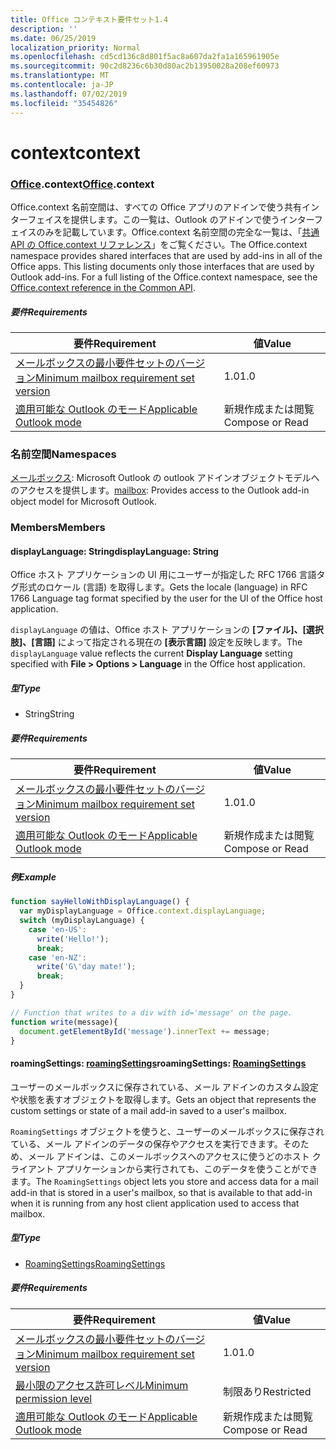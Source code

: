 ```yaml
---
title: Office コンテキスト要件セット1.4
description: ''
ms.date: 06/25/2019
localization_priority: Normal
ms.openlocfilehash: cd5cd136c8d801f5ac8a607da2fa1a165961905e
ms.sourcegitcommit: 90c2d8236c6b30d80ac2b13950028a208ef60973
ms.translationtype: MT
ms.contentlocale: ja-JP
ms.lasthandoff: 07/02/2019
ms.locfileid: "35454826"
---
```

# <a name="context"></a><span data-ttu-id="262ca-102">context</span><span class="sxs-lookup"><span data-stu-id="262ca-102">context</span></span>

### <a name="officeofficemdcontext"></a><span data-ttu-id="262ca-103">[Office](Office.md).context</span><span class="sxs-lookup"><span data-stu-id="262ca-103">[Office](Office.md).context</span></span>

<span data-ttu-id="262ca-p101">Office.context 名前空間は、すべての Office アプリのアドインで使う共有インターフェイスを提供します。この一覧は、Outlook のアドインで使うインターフェイスのみを記載しています。Office.context 名前空間の完全な一覧は、「[共通 API の Office.context リファレンス](/javascript/api/office/office.context)」をご覧ください。</span><span class="sxs-lookup"><span data-stu-id="262ca-p101">The Office.context namespace provides shared interfaces that are used by add-ins in all of the Office apps. This listing documents only those interfaces that are used by Outlook add-ins. For a full listing of the Office.context namespace, see the [Office.context reference in the Common API](/javascript/api/office/office.context).</span></span>

##### <a name="requirements"></a><span data-ttu-id="262ca-106">要件</span><span class="sxs-lookup"><span data-stu-id="262ca-106">Requirements</span></span>

|<span data-ttu-id="262ca-107">要件</span><span class="sxs-lookup"><span data-stu-id="262ca-107">Requirement</span></span>| <span data-ttu-id="262ca-108">値</span><span class="sxs-lookup"><span data-stu-id="262ca-108">Value</span></span>|
|---|---|
|[<span data-ttu-id="262ca-109">メールボックスの最小要件セットのバージョン</span><span class="sxs-lookup"><span data-stu-id="262ca-109">Minimum mailbox requirement set version</span></span>](/office/dev/add-ins/reference/requirement-sets/outlook-api-requirement-sets)| <span data-ttu-id="262ca-110">1.0</span><span class="sxs-lookup"><span data-stu-id="262ca-110">1.0</span></span>|
|[<span data-ttu-id="262ca-111">適用可能な Outlook のモード</span><span class="sxs-lookup"><span data-stu-id="262ca-111">Applicable Outlook mode</span></span>](/outlook/add-ins/#extension-points)| <span data-ttu-id="262ca-112">新規作成または閲覧</span><span class="sxs-lookup"><span data-stu-id="262ca-112">Compose or Read</span></span>|

### <a name="namespaces"></a><span data-ttu-id="262ca-113">名前空間</span><span class="sxs-lookup"><span data-stu-id="262ca-113">Namespaces</span></span>

<span data-ttu-id="262ca-114">[メールボックス](office.context.mailbox.md): Microsoft Outlook の outlook アドインオブジェクトモデルへのアクセスを提供します。</span><span class="sxs-lookup"><span data-stu-id="262ca-114">[mailbox](office.context.mailbox.md): Provides access to the Outlook add-in object model for Microsoft Outlook.</span></span>

### <a name="members"></a><span data-ttu-id="262ca-115">Members</span><span class="sxs-lookup"><span data-stu-id="262ca-115">Members</span></span>

#### <a name="displaylanguage-string"></a><span data-ttu-id="262ca-116">displayLanguage: String</span><span class="sxs-lookup"><span data-stu-id="262ca-116">displayLanguage: String</span></span>

<span data-ttu-id="262ca-117">Office ホスト アプリケーションの UI 用にユーザーが指定した RFC 1766 言語タグ形式のロケール (言語) を取得します。</span><span class="sxs-lookup"><span data-stu-id="262ca-117">Gets the locale (language) in RFC 1766 Language tag format specified by the user for the UI of the Office host application.</span></span>

<span data-ttu-id="262ca-118">`displayLanguage` の値は、Office ホスト アプリケーションの **[ファイル]、[選択肢]、[言語]** によって指定される現在の **[表示言語]** 設定を反映します。</span><span class="sxs-lookup"><span data-stu-id="262ca-118">The `displayLanguage` value reflects the current **Display Language** setting specified with **File > Options > Language** in the Office host application.</span></span>

##### <a name="type"></a><span data-ttu-id="262ca-119">型</span><span class="sxs-lookup"><span data-stu-id="262ca-119">Type</span></span>

*   <span data-ttu-id="262ca-120">String</span><span class="sxs-lookup"><span data-stu-id="262ca-120">String</span></span>

##### <a name="requirements"></a><span data-ttu-id="262ca-121">要件</span><span class="sxs-lookup"><span data-stu-id="262ca-121">Requirements</span></span>

|<span data-ttu-id="262ca-122">要件</span><span class="sxs-lookup"><span data-stu-id="262ca-122">Requirement</span></span>| <span data-ttu-id="262ca-123">値</span><span class="sxs-lookup"><span data-stu-id="262ca-123">Value</span></span>|
|---|---|
|[<span data-ttu-id="262ca-124">メールボックスの最小要件セットのバージョン</span><span class="sxs-lookup"><span data-stu-id="262ca-124">Minimum mailbox requirement set version</span></span>](/office/dev/add-ins/reference/requirement-sets/outlook-api-requirement-sets)| <span data-ttu-id="262ca-125">1.0</span><span class="sxs-lookup"><span data-stu-id="262ca-125">1.0</span></span>|
|[<span data-ttu-id="262ca-126">適用可能な Outlook のモード</span><span class="sxs-lookup"><span data-stu-id="262ca-126">Applicable Outlook mode</span></span>](/outlook/add-ins/#extension-points)| <span data-ttu-id="262ca-127">新規作成または閲覧</span><span class="sxs-lookup"><span data-stu-id="262ca-127">Compose or Read</span></span>|

##### <a name="example"></a><span data-ttu-id="262ca-128">例</span><span class="sxs-lookup"><span data-stu-id="262ca-128">Example</span></span>

```javascript
function sayHelloWithDisplayLanguage() {
  var myDisplayLanguage = Office.context.displayLanguage;
  switch (myDisplayLanguage) {
    case 'en-US':
      write('Hello!');
      break;
    case 'en-NZ':
      write('G\'day mate!');
      break;
  }
}

// Function that writes to a div with id='message' on the page.
function write(message){
  document.getElementById('message').innerText += message;
}
```

#### <a name="roamingsettings-roamingsettingsjavascriptapioutlook14officeroamingsettings"></a><span data-ttu-id="262ca-129">roamingSettings: [roamingSettings](/javascript/api/outlook_1_4/office.RoamingSettings)</span><span class="sxs-lookup"><span data-stu-id="262ca-129">roamingSettings: [RoamingSettings](/javascript/api/outlook_1_4/office.RoamingSettings)</span></span>

<span data-ttu-id="262ca-130">ユーザーのメールボックスに保存されている、メール アドインのカスタム設定や状態を表すオブジェクトを取得します。</span><span class="sxs-lookup"><span data-stu-id="262ca-130">Gets an object that represents the custom settings or state of a mail add-in saved to a user's mailbox.</span></span>

<span data-ttu-id="262ca-131">`RoamingSettings` オブジェクトを使うと、ユーザーのメールボックスに保存されている、メール アドインのデータの保存やアクセスを実行できます。そのため、メール アドインは、このメールボックスへのアクセスに使うどのホスト クライアント アプリケーションから実行されても、このデータを使うことができます。</span><span class="sxs-lookup"><span data-stu-id="262ca-131">The `RoamingSettings` object lets you store and access data for a mail add-in that is stored in a user's mailbox, so that is available to that add-in when it is running from any host client application used to access that mailbox.</span></span>

##### <a name="type"></a><span data-ttu-id="262ca-132">型</span><span class="sxs-lookup"><span data-stu-id="262ca-132">Type</span></span>

*   [<span data-ttu-id="262ca-133">RoamingSettings</span><span class="sxs-lookup"><span data-stu-id="262ca-133">RoamingSettings</span></span>](/javascript/api/outlook_1_4/office.RoamingSettings)

##### <a name="requirements"></a><span data-ttu-id="262ca-134">要件</span><span class="sxs-lookup"><span data-stu-id="262ca-134">Requirements</span></span>

|<span data-ttu-id="262ca-135">要件</span><span class="sxs-lookup"><span data-stu-id="262ca-135">Requirement</span></span>| <span data-ttu-id="262ca-136">値</span><span class="sxs-lookup"><span data-stu-id="262ca-136">Value</span></span>|
|---|---|
|[<span data-ttu-id="262ca-137">メールボックスの最小要件セットのバージョン</span><span class="sxs-lookup"><span data-stu-id="262ca-137">Minimum mailbox requirement set version</span></span>](/office/dev/add-ins/reference/requirement-sets/outlook-api-requirement-sets)| <span data-ttu-id="262ca-138">1.0</span><span class="sxs-lookup"><span data-stu-id="262ca-138">1.0</span></span>|
|[<span data-ttu-id="262ca-139">最小限のアクセス許可レベル</span><span class="sxs-lookup"><span data-stu-id="262ca-139">Minimum permission level</span></span>](/outlook/add-ins/understanding-outlook-add-in-permissions)| <span data-ttu-id="262ca-140">制限あり</span><span class="sxs-lookup"><span data-stu-id="262ca-140">Restricted</span></span>|
|[<span data-ttu-id="262ca-141">適用可能な Outlook のモード</span><span class="sxs-lookup"><span data-stu-id="262ca-141">Applicable Outlook mode</span></span>](/outlook/add-ins/#extension-points)| <span data-ttu-id="262ca-142">新規作成または閲覧</span><span class="sxs-lookup"><span data-stu-id="262ca-142">Compose or Read</span></span>|
